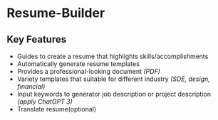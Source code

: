 # Resume-Builder

## Key Features
- Guides to create a resume that highlights skills/accomplishments
- Automatically generate resume templates
- Provides a professional-looking document *(PDF)*
- Variety templates that suitable for different industry *(SDE, design, financial)*
- Input keywords to generator job description or project description *(apply ChatGPT 3)*
- Translate resume(optional)
